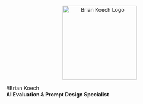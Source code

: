 <p align="center">
  <img src="https://github.com/BrianKoech/AI-Evaluation-Portfolio/blob/main/A_logo_for_Brian_Koech,_specializing_in_AI_Evaluat.png?raw=true" alt="Brian Koech Logo" width="200">
</p>

#Brian Koech  
**AI Evaluation & Prompt Design Specialist**
